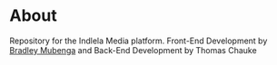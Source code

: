<h1>About</h1>
<p>Repository for the Indlela Media platform. Front-End Development by <a href="https://bradleymubenga777.github.io">Bradley Mubenga<a/> and Back-End Development by Thomas Chauke<p>

